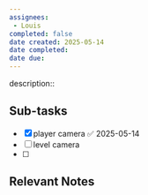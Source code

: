 ```yaml
---
assignees:
 - Louis
completed: false
date created: 2025-05-14
date completed:
date due: 
---
```


description::<br>

## Sub-tasks

 - [x] player camera ✅ 2025-05-14
 - [ ] level camera
 - [ ] 

## Relevant Notes

